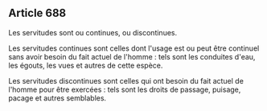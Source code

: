 Article 688
----
Les servitudes sont ou continues, ou discontinues.

Les servitudes continues sont celles dont l'usage est ou peut être continuel
sans avoir besoin du fait actuel de l'homme : tels sont les conduites d'eau, les
égouts, les vues et autres de cette espèce.

Les servitudes discontinues sont celles qui ont besoin du fait actuel de l'homme
pour être exercées : tels sont les droits de passage, puisage, pacage et autres
semblables.
